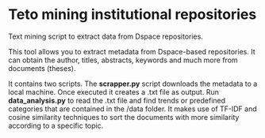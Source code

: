 # Teto mining institutional repositories

Text mining script to extract data from Dspace repositories.


This tool allows you to extract metadata from Dspace-based repositories.  It can obtain the author, titles, abstracts, keywords and much more from documents (theses).

It contains two scripts. The **scrapper.py** script downloads the metadata to a local machine. Once executed it creates a .txt file as output. Run **data_analysis.py** to read the .txt file and find trends or predefined categories that are contained in the /data folder.  It makes use of TF-IDF and cosine similarity techniques to sort the documents with more similarity according to a specific topic.
